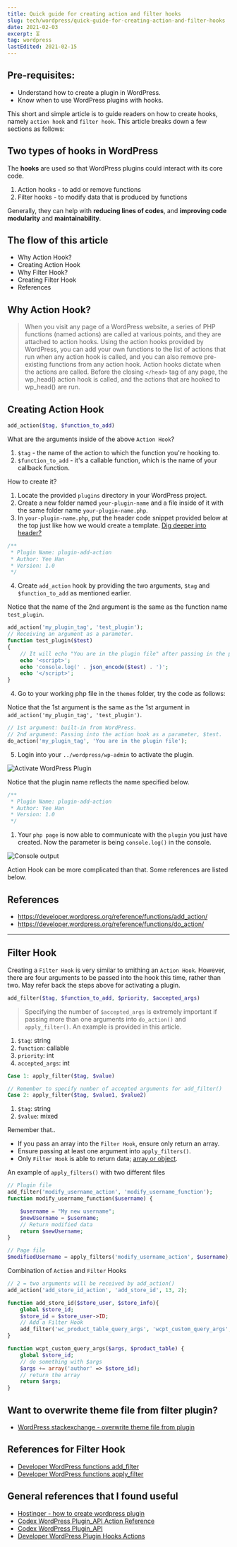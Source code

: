 ```yaml
---
title: Quick guide for creating action and filter hooks
slug: tech/wordpress/quick-guide-for-creating-action-and-filter-hooks
date: 2021-02-03
excerpt: ⏳
tag: wordpress
lastEdited: 2021-02-15
---
```


## Pre-requisites:

- Understand how to create a plugin in WordPress.
- Know when to use WordPress plugins with hooks.

This short and simple article is to guide readers on how to create hooks, namely `action hook` and `filter hook`. This article breaks down a few sections as follows:

## Two types of hooks in WordPress

The **hooks** are used so that WordPress plugins could interact with its core code.

1. Action hooks - to add or remove functions
2. Filter hooks - to modify data that is produced by functions

Generally, they can help with **reducing lines of codes**, and **improving code modularity** and **maintainability**.

## The flow of this article

- Why Action Hook?
- Creating Action Hook
- Why Filter Hook?
- Creating Filter Hook
- References

<!-- - tl;dr -->

## Why Action Hook?

> When you visit any page of a WordPress website, a series of PHP functions (named actions) are called at various points, and they are attached to action hooks. Using the action hooks provided by WordPress, you can add your own functions to the list of actions that run when any action hook is called, and you can also remove pre-existing functions from any action hook. Action hooks dictate when the actions are called. Before the closing `</head>` tag of any page, the wp_head() action hook is called, and the actions that are hooked to wp_head() are run.

## Creating Action Hook

```php
add_action($tag, $function_to_add)
```

What are the arguments inside of the above `Action Hook`?

1. `$tag` - the name of the action to which the function you're hooking to.
2. `$function_to_add` - it's a callable function, which is the name of your callback function.

How to create it?

1. Locate the provided `plugins` directory in your WordPress project.
2. Create a new folder named `your-plugin-name` and a file inside of it with the same folder name `your-plugin-name.php`.
3. In `your-plugin-name.php`, put the header code snippet provided below at the top just like how we would create a template. [Dig deeper into header?](https://developer.wordpress.org/plugins/plugin-basics/header-requirements/)

```php
/**
 * Plugin Name: plugin-add-action
 * Author: Yee Han
 * Version: 1.0
 */
```

4. Create `add_action` hook by providing the two arguments, `$tag` and `$function_to_add` as mentioned earlier.

Notice that the name of the 2nd argument is the same as the function name `test_plugin`.

```php
add_action('my_plugin_tag', 'test_plugin');
// Receiving an argument as a parameter.
function test_plugin($test)
{
    // It will echo "You are in the plugin file" after passing in the parameter.
    echo '<script>';
    echo 'console.log(' . json_encode($test) . ')';
    echo '</script>';
}
```

4. Go to your working php file in the `themes` folder, try the code as follows:

Notice that the 1st argument is the same as the 1st argument in `add_action('my_plugin_tag', 'test_plugin')`.

```php
// 1st argument: built-in from WordPress.
// 2nd argument: Passing into the action hook as a parameter, $test.
do_action('my_plugin_tag', 'You are in the plugin file');
```

5. Login into your `../wordpress/wp-admin` to activate the plugin.

![Activate WordPress Plugin](/img-quick-guide-for-creating-action-and-filter-hooks/activate-wordpress-plugin.png)

Notice that the plugin name reflects the name specified below.

```php
/**
 * Plugin Name: plugin-add-action
 * Author: Yee Han
 * Version: 1.0
 */
```

1. Your `php page` is now able to communicate with the `plugin` you just have created. Now the parameter is being `console.log()` in the console.

![Console output](/img-quick-guide-for-creating-action-and-filter-hooks/console-output.png)

Action Hook can be more complicated than that. Some references are listed below.

## References

- https://developer.wordpress.org/reference/functions/add_action/
- https://developer.wordpress.org/reference/functions/do_action/

---

## Filter Hook

Creating a `Filter Hook` is very similar to smithing an `Action Hook`. However, there are four arguments to be passed into the hook this time, rather than two. May refer back the steps above for activating a plugin.

```php
add_filter($tag, $function_to_add, $priority, $accepted_args)
```

> Specifying the number of `$accepted_args` is extremely important if passing more than one arguments into `do_action()` and `apply_filter()`. An example is provided in this article.

1. `$tag`: string
2. `function`: callable
3. `priority`: int
4. `accepted_args`: int

```php
Case 1: apply_filter($tag, $value)

// Remember to specify number of accepted arguments for add_filter()
Case 2: apply_filter($tag, $value1, $value2)
```

1. `$tag`: string
2. `$value`: mixed

Remember that..

- If you pass an array into the `Filter Hook`, ensure only return an array.
- Ensure passing at least one argument into `apply_filters()`.
- Only `Filter Hook` is able to return data; [array or object](https://wordpress.stackexchange.com/questions/99630/how-to-return-hook-data-when-multiple-parameters-are-present).

An example of `apply_filters()` with two different files

```php
// Plugin file
add_filter('modify_username_action', 'modify_username_function');
function modify_username_function($username) {

    $username = "My new username";
    $newUsername = $username;
    // Return modified data
    return $newUsername;
}

// Page file
$modifiedUsername = apply_filters('modify_username_action', $username);
```

Combination of `Action` and `Filter` Hooks

```php
// 2 = two arguments will be received by add_action()
add_action('add_store_id_action', 'add_store_id', 13, 2);

function add_store_id($store_user, $store_info){
    global $store_id;
    $store_id = $store_user->ID;
    // Add a Filter Hook
    add_filter('wc_product_table_query_args', 'wcpt_custom_query_args', 10, 2);
}

function wcpt_custom_query_args($args, $product_table) {
    global $store_id;
    // do something with $args
    $args += array('author' => $store_id);
    // return the array
    return $args;
}
```

## Want to overwrite theme file from filter plugin?

- [WordPress stackexchange - overwrite theme file from plugin](https://wordpress.stackexchange.com/questions/258026/overwrite-theme-file-from-plugin)

## References for Filter Hook

- [Developer WordPress functions add_filter](https://developer.wordpress.org/reference/functions/add_filter/)
- [Developer WordPress functions apply_filter](https://developer.wordpress.org/reference/functions/apply_filters/)

## General references that I found useful

- [Hostinger - how to create wordpress plugin](https://www.hostinger.my/tutorials/how-to-create-wordpress-plugin)
- [Codex WordPress Plugin_API Action Reference](https://codex.wordpress.org/Plugin_API/Action_Reference)
- [Codex WordPress Plugin_API](https://codex.wordpress.org/Plugin_API)
- [Developer WordPress Plugin Hooks Actions](https://developer.wordpress.org/plugins/hooks/actions/)
